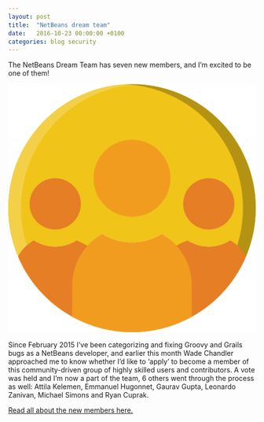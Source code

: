```yaml
---
layout: post
title:  "NetBeans dream team"
date:   2016-10-23 00:00:00 +0100
categories: blog security
---
```


The NetBeans Dream Team has seven new members, and I’m excited to be one of them!

![Card](/assets/img/team.png)

Since February 2015 I’ve been categorizing and fixing Groovy and Grails bugs as a NetBeans developer, and earlier this month Wade Chandler approached me to know whether I’d like to ‘apply’ to become a member of this community-driven group of highly skilled users and contributors. A vote was held and I’m now a part of the team, 6 others went through the process as well: Attila Kelemen, Emmanuel Hugonnet, Gaurav Gupta, Leonardo Zanivan, Michael Simons and Ryan Cuprak.

[Read all about the new members here.](https://jaxenter.com/netbeans/seven-new-netbeans-dream-team-members)

